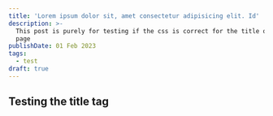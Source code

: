 ```yaml
---
title: 'Lorem ipsum dolor sit, amet consectetur adipisicing elit. Id'
description: >-
  This post is purely for testing if the css is correct for the title on the
  page
publishDate: 01 Feb 2023
tags:
  - test
draft: true
---
```

## Testing the title tag

